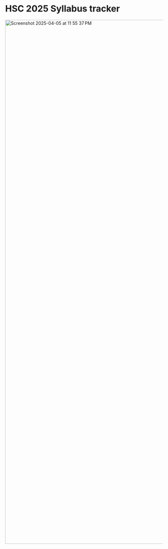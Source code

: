 # HSC 2025 Syllabus tracker

<img width="1678" alt="Screenshot 2025-04-05 at 11 55 37 PM" src="https://github.com/user-attachments/assets/45a180d5-4622-4d87-8188-51cfca6e1bad" />
